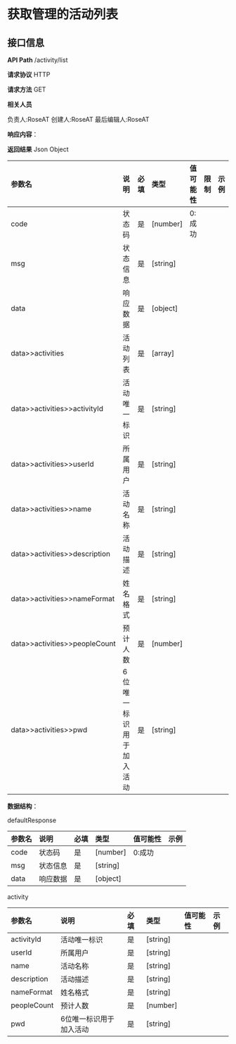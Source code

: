 # 获取管理的活动列表
## 接口信息

**API Path**
/activity/list

**请求协议**
HTTP

**请求方法**
GET

**相关人员**

负责人:RoseAT
创建人:RoseAT
最后编辑人:RoseAT

**响应内容**：

**返回结果**
Json
Object

| 参数名  | 说明 | 必填 | 类型 | 值可能性 | 限制 | 示例 |
| :------------ | :------------ | :------------ | :------------ | :------------ | :------------ | :------------ |
|code|状态码|是|[number]|0:成功|| |
|msg|状态信息|是|[string]| || |
|data|响应数据|是|[object]| || |
|data>>activities|活动列表|是|[array]| || |
|data>>activities>>activityId|活动唯一标识|是|[string]| || |
|data>>activities>>userId|所属用户|是|[string]| || |
|data>>activities>>name|活动名称|是|[string]| || |
|data>>activities>>description|活动描述|是|[string]| || |
|data>>activities>>nameFormat|姓名格式|是|[string]| || |
|data>>activities>>peopleCount|预计人数|是|[number]| || |
|data>>activities>>pwd|6位唯一标识用于加入活动|是|[string]| || |

**数据结构**：

defaultResponse

| 参数名  | 说明 | 必填 | 类型 | 值可能性 | 示例 |
| :------------ | :------------ | :------------ | :------------ | :------------ | :------------ |
|code|状态码|是|[number]|0:成功||
|msg|状态信息|是|[string]|||
|data|响应数据|是|[object]|||

activity

| 参数名  | 说明 | 必填 | 类型 | 值可能性 | 示例 |
| :------------ | :------------ | :------------ | :------------ | :------------ | :------------ |
|activityId|活动唯一标识|是|[string]|||
|userId|所属用户|是|[string]|||
|name|活动名称|是|[string]|||
|description|活动描述|是|[string]|||
|nameFormat|姓名格式|是|[string]|||
|peopleCount|预计人数|是|[number]|||
|pwd|6位唯一标识用于加入活动|是|[string]|||
